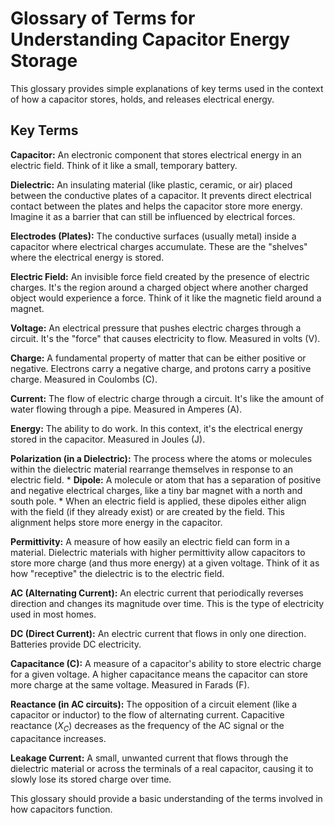 # Glossary of Terms for Understanding Capacitor Energy Storage

This glossary provides simple explanations of key terms used in the context of how a capacitor stores, holds, and releases electrical energy.

## Key Terms

**Capacitor:** An electronic component that stores electrical energy in an electric field. Think of it like a small, temporary battery.

**Dielectric:** An insulating material (like plastic, ceramic, or air) placed between the conductive plates of a capacitor. It prevents direct electrical contact between the plates and helps the capacitor store more energy. Imagine it as a barrier that can still be influenced by electrical forces.

**Electrodes (Plates):** The conductive surfaces (usually metal) inside a capacitor where electrical charges accumulate. These are the "shelves" where the electrical energy is stored.

**Electric Field:** An invisible force field created by the presence of electric charges. It's the region around a charged object where another charged object would experience a force. Think of it like the magnetic field around a magnet.

**Voltage:** An electrical pressure that pushes electric charges through a circuit. It's the "force" that causes electricity to flow. Measured in volts (V).

**Charge:** A fundamental property of matter that can be either positive or negative. Electrons carry a negative charge, and protons carry a positive charge. Measured in Coulombs (C).

**Current:** The flow of electric charge through a circuit. It's like the amount of water flowing through a pipe. Measured in Amperes (A).

**Energy:** The ability to do work. In this context, it's the electrical energy stored in the capacitor. Measured in Joules (J).

**Polarization (in a Dielectric):** The process where the atoms or molecules within the dielectric material rearrange themselves in response to an electric field.
    * **Dipole:** A molecule or atom that has a separation of positive and negative electrical charges, like a tiny bar magnet with a north and south pole.
    * When an electric field is applied, these dipoles either align with the field (if they already exist) or are created by the field. This alignment helps store more energy in the capacitor.

**Permittivity:** A measure of how easily an electric field can form in a material. Dielectric materials with higher permittivity allow capacitors to store more charge (and thus more energy) at a given voltage. Think of it as how "receptive" the dielectric is to the electric field.

**AC (Alternating Current):** An electric current that periodically reverses direction and changes its magnitude over time. This is the type of electricity used in most homes.

**DC (Direct Current):** An electric current that flows in only one direction. Batteries provide DC electricity.

**Capacitance (C):** A measure of a capacitor's ability to store electric charge for a given voltage. A higher capacitance means the capacitor can store more charge at the same voltage. Measured in Farads (F).

**Reactance (in AC circuits):** The opposition of a circuit element (like a capacitor or inductor) to the flow of alternating current. Capacitive reactance ($X_C$) decreases as the frequency of the AC signal or the capacitance increases.

**Leakage Current:** A small, unwanted current that flows through the dielectric material or across the terminals of a real capacitor, causing it to slowly lose its stored charge over time.

This glossary should provide a basic understanding of the terms involved in how capacitors function.
